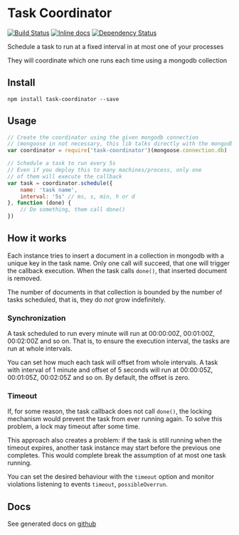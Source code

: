 # Task Coordinator
[![Build Status](https://travis-ci.org/clubedaentrega/task-coordinator.svg?branch=master)](https://travis-ci.org/clubedaentrega/task-coordinator)
[![Inline docs](http://inch-ci.org/github/clubedaentrega/task-coordinator.svg?branch=master)](http://inch-ci.org/github/clubedaentrega/task-coordinator)
[![Dependency Status](https://david-dm.org/clubedaentrega/task-coordinator.svg)](https://david-dm.org/clubedaentrega/task-coordinator)

Schedule a task to run at a fixed interval in at most one of your processes

They will coordinate which one runs each time using a mongodb collection

## Install
`npm install task-coordinator --save`

## Usage
```js
// Create the coordinator using the given mongodb connection
// (mongoose in not necessary, this lib talks directly with the mongodb driver)
var coordinator = require('task-coordinator')(mongoose.connection.db)

// Schedule a task to run every 5s
// Even if you deploy this to many machines/process, only one
// of them will execute the callback
var task = coordinator.schedule({
	name: 'task name',
	interval: '5s' // ms, s, min, h or d
}, function (done) {
	// Do something, them call done()
})
```

## How it works
Each instance tries to insert a document in a collection in mongodb with a unique key in the task name. Only one call will succeed, that one will trigger the callback execution. When the task calls `done()`, that inserted document is removed.

The number of documents in that collection is bounded by the number of tasks scheduled, that is, they do *not* grow indefinitely.

### Synchronization
A task scheduled to run every minute will run at 00:00:00Z, 00:01:00Z, 00:02:00Z and so on. That is, to ensure the execution interval, the tasks are run at whole intervals.

You can set how much each task will offset from whole intervals. A task with interval of 1 minute and offset of 5 seconds will run at 00:00:05Z, 00:01:05Z, 00:02:05Z and so on. By default, the offset is zero.

### Timeout
If, for some reason, the task callback does not call `done()`, the locking mechanism would prevent the task from ever running again. To solve this problem, a lock may timeout after some time.

This approach also creates a problem: if the task is still running when the timeout expires, another task instance may start before the previous one completes. This would complete break the assumption of at most one task running.

You can set the desired behaviour with the `timeout` option and monitor violations listening to events `timeout`, `possibleOverrun`.

## Docs
See generated docs on [github](http://clubedaentrega.github.io/task-coordinator)